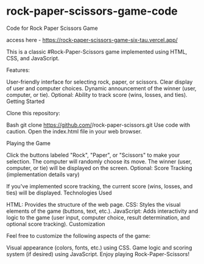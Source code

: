 # rock-paper-scissors-game-code
Code for Rock Paper Scissors Game

access here - https://rock-paper-scissors-game-six-tau.vercel.app/

This is a classic #Rock-Paper-Scissors game implemented using HTML, CSS, and JavaScript.

Features:

User-friendly interface for selecting rock, paper, or scissors.
Clear display of user and computer choices.
Dynamic announcement of the winner (user, computer, or tie).
Optional: Ability to track score (wins, losses, and ties).
Getting Started

Clone this repository:

Bash
git clone https://github.com/<your-username>/rock-paper-scissors.git
Use code with caution.
Open the index.html file in your web browser.

Playing the Game

Click the buttons labeled "Rock", "Paper", or "Scissors" to make your selection.
The computer will randomly choose its move.
The winner (user, computer, or tie) will be displayed on the screen.
Optional: Score Tracking (implementation details vary)

If you've implemented score tracking, the current score (wins, losses, and ties) will be displayed.
Technologies Used

HTML: Provides the structure of the web page.
CSS: Styles the visual elements of the game (buttons, text, etc.).
JavaScript: Adds interactivity and logic to the game (user input, computer choice, result determination, and optional score tracking).
Customization

Feel free to customize the following aspects of the game:

Visual appearance (colors, fonts, etc.) using CSS.
Game logic and scoring system (if desired) using JavaScript.
Enjoy playing Rock-Paper-Scissors!
